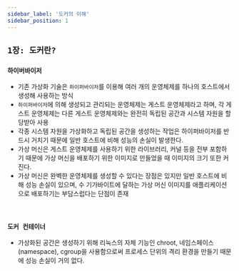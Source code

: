 ```yaml
---
sidebar_label: '도커의 이해'
sidebar_position: 1
---
```


## `1장: 도커란?`

### `하이버바이저`

- 기존 가상화 기술은 `하이퍼바이저`를 이용해 여러 개의 운영체제를 하나의 호스트에서 생성해 사용하는 방식
- `하이퍼바이저`에 의해 생성되고 관리되는 운영체제는 게스트 운영체제라고 하며, 각 게스트 운영체제는 다른 게스트 운영체제와는 완전히 독립된 공간과 시스템 자원을 할당받아 사용
- 각종 시스템 자원을 가상화하고 독립된 공간을 생성하는 작업은 하이퍼바이저를 반드시 거치기 때문에 일반 호스트에 비해 성능의 손실이 발생한다.
- 가상 머신은 게스트 운영체제를 사용하기 위한 라이브러리, 커널 등을 전부 포함하기 때문에 가상 머신을 배포하기 위한 이미지로 만들었을 때 이미지의 크기 또한 커진다.
- 가상 머신은 완벽한 운영체제를 생성할 수 있다는 장점은 있지만 일반 호스트에 비해 성능 손실이 있으며, 수 기가바이트에 달하는 가상 머신 이미지를 애플리케이션으로 배포하기는 부담스럽다는 단점이 존재

<br>

### `도커 컨테이너`

- 가상화된 공간은 생성하기 위해 리눅스의 자체 기능인 chroot, 네임스페이스(namespace), cgroup을 사용함으로써 프로세스 단위의 격리 환경을 만들기 때문에 성능 손실이 거의 없다.